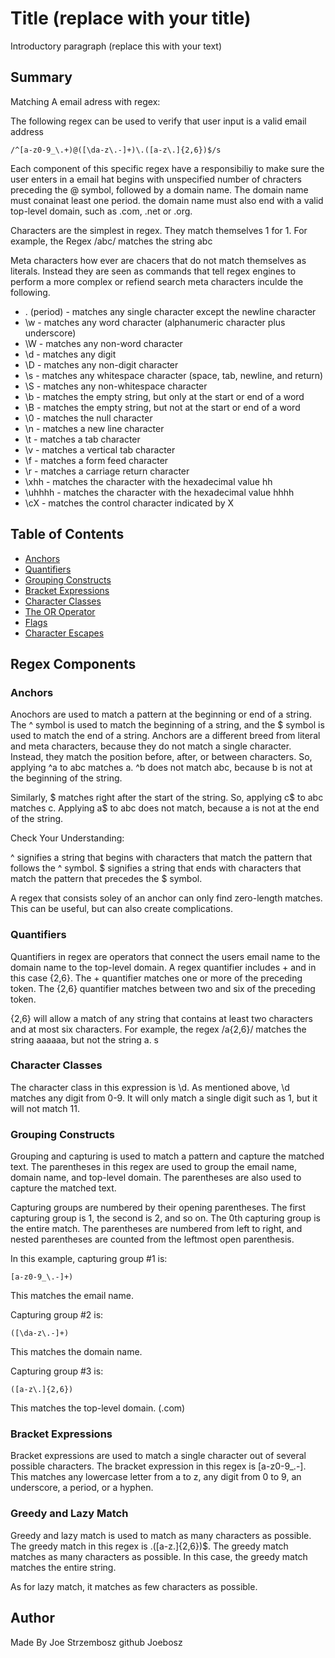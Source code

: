 # Title (replace with your title)

Introductory paragraph (replace this with your text)

## Summary

Matching A email adress with regex: 

The following regex can be used to verify that user input is a valid email address

```
/^[a-z0-9_\.+)@([\da-z\.-]+)\.([a-z\.]{2,6})$/s
```
Each component of this specific regex have a responsibiliy to make sure the user enters in a email hat begins with unspecified number of chracters  preceding the @ symbol, followed by a domain name. The domain name must conainat least one period. the domain name must also end with a valid top-level domain, such as .com, .net or .org. 

Characters are the simplest in regex. They match themselves 1 for 1. For example, the Regex /abc/ matches the string abc

Meta characters how ever are chacers that do not match themselves as literals. Instead they are seen as commands that tell regex engines to perform a more complex or refiend search meta characters inculde the following. 

- . (period) - matches any single character except the newline character
- \w - matches any word character (alphanumeric character plus underscore) 
- \W - matches any non-word character
- \d - matches any digit
- \D - matches any non-digit character
- \s - matches any whitespace character (space, tab, newline, and return)
- \S - matches any non-whitespace character
- \b - matches the empty string, but only at the start or end of a word
- \B - matches the empty string, but not at the start or end of a word
- \0 - matches the null character
- \n - matches a new line character
- \t - matches a tab character
- \v - matches a vertical tab character
- \f - matches a form feed character
- \r - matches a carriage return character
- \xhh - matches the character with the hexadecimal value hh
- \uhhhh - matches the character with the hexadecimal value hhhh
- \cX - matches the control character indicated by X


## Table of Contents

- [Anchors](#anchors)
- [Quantifiers](#quantifiers)
- [Grouping Constructs](#grouping-constructs)
- [Bracket Expressions](#bracket-expressions)
- [Character Classes](#character-classes)
- [The OR Operator](#the-or-operator)
- [Flags](#flags)
- [Character Escapes](#character-escapes)

## Regex Components

### Anchors

Anochors are used to match a pattern at the beginning or end of a string. The ^ symbol is used to match the beginning of a string, and the $ symbol is used to match the end of a string. Anchors are a different breed from literal and meta characters, because they do not match a single character. Instead, they match the position before, after, or between characters. So, applying ^a to abc matches a. ^b does not match abc, because b is not at the beginning of the string.

Similarly, $ matches right after the start of the string. So, applying c$ to abc matches c. Applying a$ to abc does not match, because a is not at the end of the string.

Check Your Understanding:

^ signifies a string that begins with characters that match the pattern that follows the ^ symbol.
$ signifies a string that ends with characters that match the pattern that precedes the $ symbol.

A regex that consists soley of an anchor can only find zero-length matches. This can be useful, but can also create complications.


### Quantifiers

Quantifiers in regex are operators that connect the users email name to the domain name to the top-level domain. A regex quantifier includes + and in this case {2,6}. The + quantifier matches one or more of the preceding token. The {2,6} quantifier matches between two and six of the preceding token.

{2,6} will allow a match of any string that contains at least two characters and at most six characters. For example, the regex /a{2,6}/ matches the string aaaaaa, but not the string a.
s

### Character Classes
The character class in this expression is \d. As mentioned above, \d matches any digit from 0-9. It will only match a single digit such as 1, but it will not match 11.

### Grouping Constructs

Grouping and capturing is used to match a pattern and capture the matched text. The parentheses in this regex are used to group the email name, domain name, and top-level domain. The parentheses are also used to capture the matched text.

Capturing groups are numbered by their opening parentheses. The first capturing group is 1, the second is 2, and so on. The 0th capturing group is the entire match. The parentheses are numbered from left to right, and nested parentheses are counted from the leftmost open parenthesis.

In this example, capturing group #1 is:
```
[a-z0-9_\.-]+)
```
This matches the email name.

Capturing group #2 is:
```
([\da-z\.-]+)
```
This matches the domain name.

Capturing group #3 is:
```
([a-z\.]{2,6})
```
This matches the top-level domain. (.com)

### Bracket Expressions

Bracket expressions are used to match a single character out of several possible characters. The bracket expression in this regex is [a-z0-9_\.-]. This matches any lowercase letter from a to z, any digit from 0 to 9, an underscore, a period, or a hyphen.


### Greedy and Lazy Match 

Greedy and lazy match is used to match as many characters as possible. The greedy match in this regex is \.([a-z\.]{2,6})$. The greedy match matches as many characters as possible. In this case, the greedy match matches the entire string.

As for lazy match, it matches as few characters as possible.


## Author

Made By Joe Strzembosz github Joebosz
